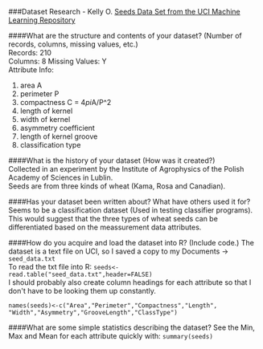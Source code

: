 ###Dataset Research - Kelly O.
[Seeds Data Set from the UCI Machine Learning Repository](https://archive.ics.uci.edu/ml/datasets/seeds)  

####What are the structure and contents of your dataset? (Number of records, columns, missing values, etc.)  
Records: 210  
Columns: 8 
Missing Values: Y  
Attribute Info:  
1. area A 
2. perimeter P
3. compactness C = 4*pi*A/P^2 
4. length of kernel 
5. width of kernel 
6. asymmetry coefficient 
7. length of kernel groove
8. classification type

####What is the history of your dataset (How was it created?)  
Collected in an experiment by the Institute of Agrophysics of the Polish Academy of Sciences in Lublin.  
Seeds are from three kinds of wheat (Kama, Rosa and Canadian).  

####Has your dataset been written about? What have others used it for?
Seems to be a classification dataset (Used in testing classifier programs). This would suggest that the three types of wheat seeds can be differentiated based on the meassurement data attributes.  

####How do you acquire and load the dataset into R? (Include code.) 
The dataset is a text file on UCI, so I saved a copy to my Documents -> `seed_data.txt`  
To read the txt file into R: `seeds<-read.table("seed_data.txt",header=FALSE)`  
I should probably also create column headings for each attribute so that I don't have to be looking them up constantly.  
````
names(seeds)<-c("Area","Perimeter","Compactness","Length", "Width","Asymmetry","GrooveLength","ClassType")
````
####What are some simple statistics describing the dataset?
See the Min, Max and Mean for each attribute quickly with: `summary(seeds)`

